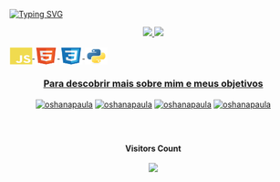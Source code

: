  [![Typing SVG](https://readme-typing-svg.demolab.com?font=Raleway&weight=800&size=35&duration=4000&pause=900&color=F75D8AB6&width=700&lines=Hi%2C+I'm+Oshana;I'm+26+years;I'm+software+engineering+student;Welcome+to+my+profile!🤎)](https://git.io/typing-svg)
 
 <div>
<div align="center">
  <a href="https://github.com/oshanapaula">
  <img height="160em" src="https://github-readme-stats-git-masterrstaa-rickstaa.vercel.app/api?username=oshanapaula&show_icons=true&theme=dracula&include_all_commits=true&count_private=true"/>
  <img height="160em" src="https://github-readme-stats-git-masterrstaa-rickstaa.vercel.app/api/top-langs/?username=oshanapaula&layout=compact&langs_count=7&theme=dracula"/>
</div>
 
<div style="display: inline_block"><br>
  <img align="center" alt="Js" height="30" width="40" src="https://raw.githubusercontent.com/devicons/devicon/master/icons/javascript/javascript-plain.svg">
  <img align="center" alt="HTML" height="30" width="40" src="https://raw.githubusercontent.com/devicons/devicon/master/icons/html5/html5-original.svg">
  <img align="center" alt="CSS" height="30" width="40" src="https://raw.githubusercontent.com/devicons/devicon/master/icons/css3/css3-original.svg">
  <img align="center" alt="Python" height="30" width="40" src="https://raw.githubusercontent.com/devicons/devicon/master/icons/python/python-original.svg">

 <div align="center"> 
 <h3>Para descobrir mais sobre mim e meus objetivos</h3>
 </div>

<div align="center"> 
<a href="https://linkedin.com/in/oshanadev" target="blank"><img align="center" src="https://cdn.jsdelivr.net/npm/simple-icons@3.0.1/icons/linkedin.svg" alt="oshanapaula" height="20" width="20" /></a>
 <a href="https://dev.to/oshanapaula" target="blank"><img align="center" src="https://cdn.jsdelivr.net/npm/simple-icons@3.0.1/icons/dev-dot-to.svg" alt="oshanapaula" height="20" width="20" /></a>
<a href="https://instagram.com/oshanaps" target="blank"><img align="center" src="https://cdn.jsdelivr.net/npm/simple-icons@3.0.1/icons/instagram.svg" alt="oshanapaula" height="20" width="20" /></a>
 <a href="https://stackoverflow.com/users/21337679/oshana" target="blank"><img align="center" src="https://cdn.jsdelivr.net/npm/simple-icons@3.0.1/icons/stackoverflow.svg" alt="oshanapaula" height="20" width="20" /></a>
</p>
 </div>
 
##
 
<div align="center">
<br><p align="centre"><b>Visitors Count</b></p>  
<p align="center"><img align="center" src="https://profile-counter.glitch.me/{oshanapaula}/count.svg" /></p> 
<br>
</div>

 
 

